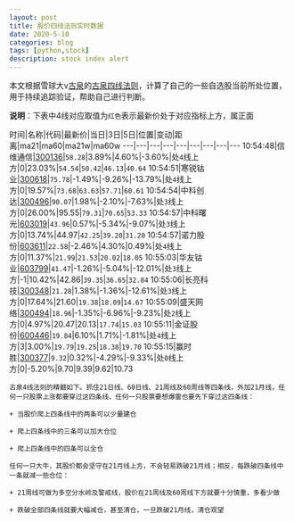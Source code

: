```yaml
---
layout: post
title: 股价四线法则实时数据
date: 2020-5-10
categories: blog
tags: [python,stock]
description: stock index alert
---
```



本文根据雪球大v[古泉](https://xueqiu.com/u/7148646888)的[古泉四线法则](https://xueqiu.com/7148646888/130498192)，计算了自己的一些自选股当前所处位置，用于持续追踪验证，帮助自己进行判断。

**说明**：下表中4线对应取值为`红色`表示最新价处于对应指标上方，属正面

时间|名称|代码|最新价|当日|3日|5日|位置|变动|距离|ma21|ma60|ma21w|ma60w
---|---|---|---|---|---|---|---|---
10:54:48|信维通信|[300136](https://xueqiu.com/S/SZ300136)|`58.28`|3.89%|4.60%|-3.60%|处`4`线上方|0|23.03%|`54.54`|`50.42`|`46.13`|`40.64`
10:54:51|寒锐钴业|[300618](https://xueqiu.com/S/SZ300618)|`75.78`|-1.49%|-9.26%|-13.79%|处`4`线上方|0|19.57%|`73.68`|`63.63`|`57.71`|`60.61`
10:54:54|中科创达|[300496](https://xueqiu.com/S/SZ300496)|`90.07`|1.98%|-2.10%|-7.63%|处`3`线上方|0|26.00%|95.55|`79.31`|`70.65`|`53.33`
10:54:57|中科曙光|[603019](https://xueqiu.com/S/SH603019)|`43.96`|0.57%|-5.34%|-9.07%|处`3`线上方|0|13.74%|44.97|`42.25`|`39.20`|`31.20`
10:54:57|诺力股份|[603611](https://xueqiu.com/S/SH603611)|`22.58`|-2.46%|4.30%|0.49%|处`4`线上方|0|11.37%|`21.99`|`21.53`|`20.02`|`18.05`
10:55:03|华友钴业|[603799](https://xueqiu.com/S/SH603799)|`41.47`|-1.26%|-5.04%|-12.01%|处`3`线上方|-1|10.42%|42.86|`39.35`|`36.65`|`32.84`
10:55:06|长亮科技|[300348](https://xueqiu.com/S/SZ300348)|`21.28`|1.38%|-1.36%|-12.61%|处`3`线上方|0|17.64%|21.60|`19.38`|`18.09`|`14.67`
10:55:09|盛天网络|[300494](https://xueqiu.com/S/SZ300494)|`18.96`|-1.35%|-6.96%|-9.23%|处`2`线上方|0|4.97%|20.47|20.13|`17.74`|`15.03`
10:55:11|金证股份|[600446](https://xueqiu.com/S/SH600446)|`19.84`|6.10%|1.71%|-1.81%|处`4`线上方|3|3.00%|`19.79`|`19.25`|`18.38`|`19.70`
10:55:15|赢时胜|[300377](https://xueqiu.com/S/SZ300377)|`9.32`|0.32%|-4.29%|-9.33%|处`0`线上方|0|-5.20%|9.70|9.39|9.62|10.73

```
古泉4线法则的精髓如下。抓住21日线、60日线、21周线及60周线等四条线，外加21月线，任何一只股票上涨都要穿过这四条线，任何一只股票要想爆雷也要先下穿过这四条线：

+ 当股价爬上四条线中的两条可以少量建仓

+ 爬上四条线中的三条可以加大仓位

+ 爬上四条线中的四条可以全仓

任何一只大牛，其股价都会坚守在21月线上方，不会轻易跌破21月线；相反，每跌破四条线中一条就减一些仓位：

+ 21周线可做为多空分水岭及警戒线，股价在21周线及60周线下方就要十分慎重，多看少做

+ 跌破全部四条线就要大幅减仓，甚至清仓，一旦跌破21月线，清仓观望
```